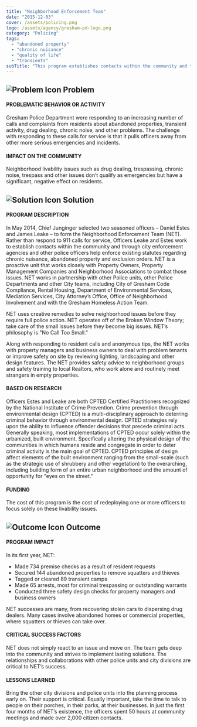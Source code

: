 ```yaml
---
title: "Neighborhood Enforcement Team"
date: "2015-12-03"
cover: /assets/policing.png
logo: /assets/agency/gresham-pd-logo.png
category: "Policing"
tags:
  - "abandoned property"
  - "chronic nuisance"
  - "quality of life"
  - "transients"
subTitle: "This program establishes contacts within the community and through city enforcement agencies and other police officers helps enforce existing statutes regarding chronic nuisance, abandoned property and exclusion orders."
---
```


## ![Problem Icon](https://github.com/google/material-design-icons/raw/master/alert/1x_web/ic_error_outline_black_48dp.png "Problem") Problem

#### PROBLEMATIC BEHAVIOR OR ACTIVITY

Gresham Police Department were responding to an increasing number of calls and complaints from residents about abandoned properties, transient activity, drug dealing, chronic noise, and other problems. The challenge with responding to these calls for service is that it pulls officers away from other more serious emergencies and incidents.

#### IMPACT ON THE COMMUNITY

Neighborhood livability issues such as drug dealing, trespassing, chronic noise, trespass and other issues don’t qualify as emergencies but have a significant, negative effect on residents.

## ![Solution Icon](https://github.com/google/material-design-icons/raw/master/action/1x_web/ic_lightbulb_outline_black_48dp.png "Solution") Solution

#### PROGRAM DESCRIPTION

In May 2014, Chief Junginger selected two seasoned officers – Daniel Estes and James Leake – to form the Neighborhood Enforcement Team (NET). Rather than respond to 911 calls for service, Officers Leake and Estes work to establish contacts within the community and through city enforcement agencies and other police officers help enforce existing statutes regarding chronic nuisance, abandoned property and exclusion orders. NET is a proactive unit that works closely with Property Owners, Property Management Companies and Neighborhood Associations to combat those issues. NET works in partnership with other Police units, other Police Departments and other City teams, including City of Gresham Code Compliance, Rental Housing, Department of Environmental Services, Mediation Services, City Attorney’s Office, Office of Neighborhood Involvement and with the Gresham Homeless Action Team.

NET uses creative remedies to solve neighborhood issues before they require full police action. NET operates off of the Broken Window Theory; take care of the small issues before they become big issues. NET’s philosophy is "No Call Too Small."

Along with responding to resident calls and anonymous tips, the NET works with property managers and business owners to deal with problem tenants or improve safety on site by reviewing lighting, landscaping and other design features. The NET provides safety advice to neighborhood groups and safety training to local Realtors, who work alone and routinely meet strangers in empty properties.

#### BASED ON RESEARCH

Officers Estes and Leake are both CPTED Certified Practitioners recognized by the National Institute of Crime Prevention. Crime prevention through environmental design (CPTED) is a multi-disciplinary approach to deterring criminal behavior through environmental design. CPTED strategies rely upon the ability to influence offender decisions that precede criminal acts. Generally speaking, most implementations of CPTED occur solely within the urbanized, built environment. Specifically altering the physical design of the communities in which humans reside and congregate in order to deter criminal activity is the main goal of CPTED. CPTED principles of design affect elements of the built environment ranging from the small-scale (such as the strategic use of shrubbery and other vegetation) to the overarching, including building form of an entire urban neighborhood and the amount of opportunity for "eyes on the street."

#### FUNDING

The cost of this program is the cost of redeploying one or more officers to focus solely on these livability issues.

## ![Outcome Icon](https://github.com/google/material-design-icons/raw/master/action/1x_web/ic_view_list_black_48dp.png "Outcome") Outcome

#### PROGRAM IMPACT

In its first year, NET:

* Made 734 premise checks as a result of resident requests
* Secured 144 abandoned properties to remove squatters and thieves
* Tagged or cleared 89 transient camps
* Made 65 arrests, most for criminal trespassing or outstanding warrants
* Conducted three safety design checks for property managers and business owners

NET successes are many, from recovering stolen cars to dispersing drug dealers. Many cases involve abandoned homes or commercial properties, where squatters or thieves can take over.

#### CRITICAL SUCCESS FACTORS

NET does not simply react to an issue and move on. The team gets deep into the community and strives to implement lasting solutions. The relationships and collaborations with other police units and city divisions are critical to NET’s success.

#### LESSONS LEARNED

Bring the other city divisions and police units into the planning process early on. Their support is critical. Equally important, take the time to talk to people on their porches, in their parks, at their businesses. In just the first four months of NET’s existence, the officers spent 50 hours at community meetings and made over 2,000 citizen contacts.
